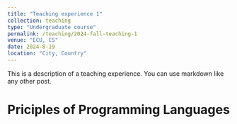 ```yaml
---
title: "Teaching experience 1"
collection: teaching
type: "Undergraduate course"
permalink: /teaching/2024-fall-teaching-1
venue: "ECU, CS"
date: 2024-8-19
location: "City, Country"
---
```


This is a description of a teaching experience. You can use markdown like any other post.

Priciples of Programming Languages
======

